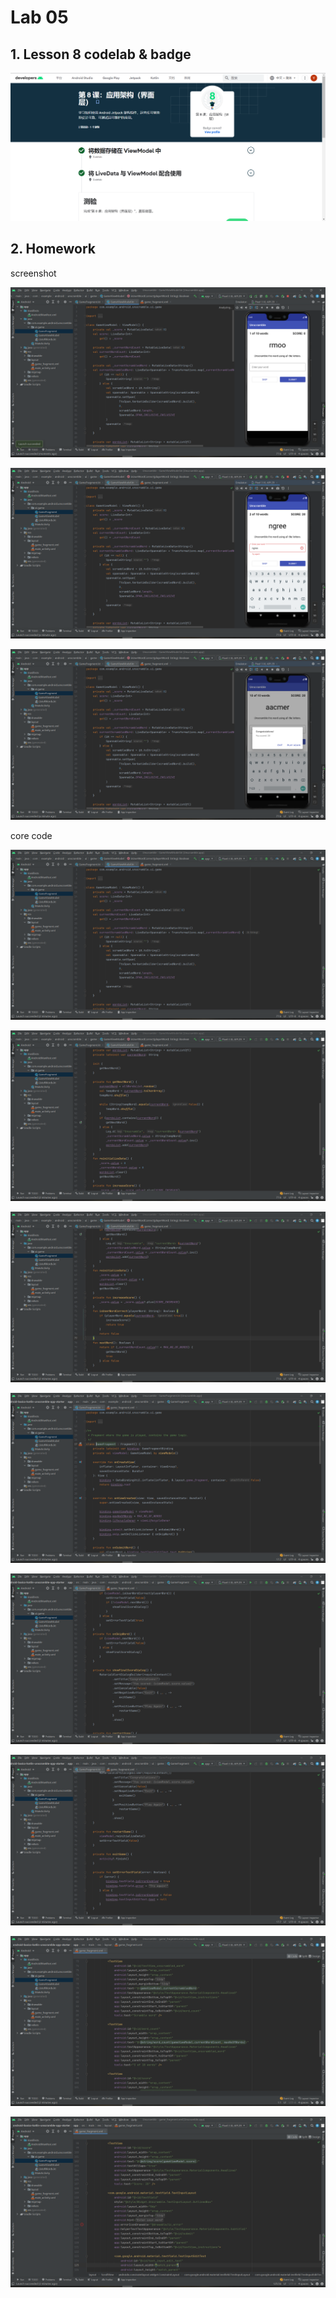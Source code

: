 # Lab 05

## 1. Lesson 8 codelab & badge

![](https://github.com/wen112358/SmartMobileDevelopment/blob/main/Lab05/badge.png)

## 2. Homework

screenshot

![](https://github.com/wen112358/SmartMobileDevelopment/blob/main/Lab05/homework/1-1.png)

![](https://github.com/wen112358/SmartMobileDevelopment/blob/main/Lab05/homework/1-2.png)

![](https://github.com/wen112358/SmartMobileDevelopment/blob/main/Lab05/homework/1-3.png)

core code

![](https://github.com/wen112358/SmartMobileDevelopment/blob/main/Lab05/homework/2-1.png)

![](https://github.com/wen112358/SmartMobileDevelopment/blob/main/Lab05/homework/2-2.png)

![](https://github.com/wen112358/SmartMobileDevelopment/blob/main/Lab05/homework/2-3.png)

![](https://github.com/wen112358/SmartMobileDevelopment/blob/main/Lab05/homework/2-4.png)

![](https://github.com/wen112358/SmartMobileDevelopment/blob/main/Lab05/homework/2-5.png)

![](https://github.com/wen112358/SmartMobileDevelopment/blob/main/Lab05/homework/2-6.png)

![](https://github.com/wen112358/SmartMobileDevelopment/blob/main/Lab05/homework/2-7.png)

![](https://github.com/wen112358/SmartMobileDevelopment/blob/main/Lab05/homework/2-8.png)
